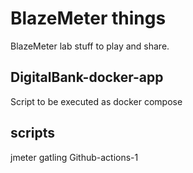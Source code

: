 # BlazeMeter things

BlazeMeter lab stuff to play and share.

## DigitalBank-docker-app

Script to be executed as docker compose

## scripts

jmeter
gatling
Github-actions-1
